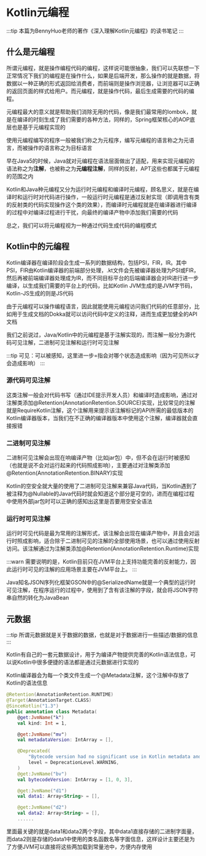 # Kotlin元编程

:::tip
本篇为BennyHuo老师的著作《深入理解Kotlin元编程》的读书笔记
:::

## 什么是元编程

所谓元编程，就是操作编程代码的编程，这样说可能很抽象，我们可以先联想一下正常情况下我们的编程是在操作什么，如果是后端开发，那么操作的就是数据，将数据以一种正确的形式返回给消费者，而前端则是操作浏览器，让浏览器可以正确的返回页面的样式给用户。而元编程，就是操作代码，最后生成需要的代码的编程。

元编程最大的意义就是帮助我们消除无用的代码，像是我们最常用的lombok，就是在编译的时刻生成了我们需要的各种方法，同样的，Spring框架核心的AOP底层也是基于元编程实现的

使用元编程编写的程序一般被我们称之为元程序，编写元编程的语言称之为元语言，而被操作的语言称之为目标语言

早在Java5的时候，Java就对元编程在语法层面做出了适配，用来实现元编程的语法称之为**注解**，也被称之为**元编程注解**，同样的反射，APT这些也都属于元编程的范围之内

Kotlin和Java种元编程又分为运行时元编程和编译时元编程，顾名思义，就是在编译时和运行时对代码进行操作，一般运行时元编程是通过反射实现（即调用含有类的反射类的代码实现操作这个类的效果），而编译时元编程就是在编译器进行编译的过程中对编译过程进行干扰，向最终的编译产物中添加我们需要的代码

总之，我们可以将元编程视为一种通过代码生成代码的编程模式

## Kotlin中的元编程

Kotlin编译器在编译阶段会生成一系列的数据结构，包括PSI，FIR，IR。其中PSI，FIR由Kotlin编译器的前端部分处理，.kt文件会先被编译器处理为PSI或FIR，然后再被前端编译器处理成为IR，而不同目标平台的后端编译器会对IR进行进一步编译，以生成我们需要的平台上的代码，比如Kotlin JVM生成的是JVM字节码，Kotlin-JS生成的则是JS代码

由于元编程可以操作编程语言，因此就能使用元编程访问我们代码的任意部分，比如用于生成文档的Dokka就可以访问代码中定义的注释，进而生成更加健全的API文档

我们之前说过，Java/Kotlin中的元编程是基于注解实现的，而注解一般分为源代码可见注解，二进制可见注解和运行时可见注解

:::tip
可见：可以被感知，这里进一步=指会对哪个状态造成影响（因为可见所以才会造成影响）
:::

### 源代码可见注解

这类注解一般会对代码书写（通过IDE提示开发人员）和编译时造成影响，通过对注解类添加@Retention(AnnotationRetention.SOURCE)实现，比较常见的注解就是RequireKotlin注解，这个注解用来提示该注解标记的API所需的最低版本的Kotlin编译器版本，当我们在不正确的编译器版本中使用这个注解，编译器就会直接报错

### 二进制可见注解

二进制可见注解会出现在响编译产物（比如jar包）中，但不会在运行时被感知（也就是说不会对运行起来的代码照成影响），主要通过对注解类添加@Retention(AnnotationRetention.BINARY)实现

Kotlin的空安全就大量的使用了二进制可见注解来兼容Java代码，当Kotlin遇到了被注释为@Nullable的Java代码时就会知道这个部分是可空的，进而在编程过程中使用外部jar包时可以正确的感知出这里是否要用空安全语法

### 运行时可见注解

运行时可见代码是最为常用的注解形式，该注解会出现在编译产物中，并且会对运行时照成影响，适合除于二进制可见的注解的全部使用场景，也可以通过使用反射访问。该注解通过为注解类添加@Retention(AnnotationRetention.Runtime)实现

:::warn
需要说明的是，Kotlin目前只在JVM平台上支持功能完善的反射能力，因此运行时可见的注解的应用场景主要在JVM平台上。
:::

Java知名JSON序列化框架GSON中的@SerializedName就是一个典型的运行时可见注解，在程序运行的过程中，使用到了含有该注解的字段，就会将JSON字符串自然的转化为JavaBean

## 元数据

:::tip
所谓元数据就是关于数据的数据，也就是对于数据进行一些描述/数据的信息
:::

Kotlin有自己的一套元数据设计，用于为编译产物提供完善的Kotlin语法信息，可以说Kotlin中很多便捷的语法都是通过元数据进行实现的

Kotlin编译器会为每一个类文件生成一个@Metadata注解，这个注解中存放了Kotlin的语法信息

```kotlin
@Retention(AnnotationRetention.RUNTIME)
@Target(AnnotationTarget.CLASS)
@SinceKotlin("1.3")
public annotation class Metadata(
    @get:JvmName("k")
    val kind: Int = 1,

    @get:JvmName("mv")
    val metadataVersion: IntArray = [],

    @Deprecated(
        "Bytecode version had no significant use in Kotlin metadata and it will be removed in a future version.",
        level = DeprecationLevel.WARNING,
    )
    @get:JvmName("bv")
    val bytecodeVersion: IntArray = [1, 0, 3],

    @get:JvmName("d1")
    val data1: Array<String> = [],

    @get:JvmName("d2")
    val data2: Array<String> = [],
    ......
```

里面最关键的就是data1和data2两个字段，其中data1直接存储的二进制字面量，而data2则是存储的data1中使用的类名函数名等字面信息，这样设计主要还是为了方便JVM可以直接将这些两加载到常量池中，方便内存使用
